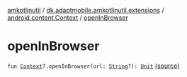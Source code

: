 [amkotlinutil](../../index.md) / [dk.adaptmobile.amkotlinutil.extensions](../index.md) / [android.content.Context](index.md) / [openInBrowser](./open-in-browser.md)

# openInBrowser

`fun `[`Context`](https://developer.android.com/reference/android/content/Context.html)`?.openInBrowser(url: `[`String`](https://kotlinlang.org/api/latest/jvm/stdlib/kotlin/-string/index.html)`?): `[`Unit`](https://kotlinlang.org/api/latest/jvm/stdlib/kotlin/-unit/index.html) [(source)](https://github.com/adaptmobile-organization/amkotlinutil/tree/master/amkotlinutil/amkotlinutil/src/main/java/dk/adaptmobile/amkotlinutil/extensions/ContextExtensions.kt#L90)